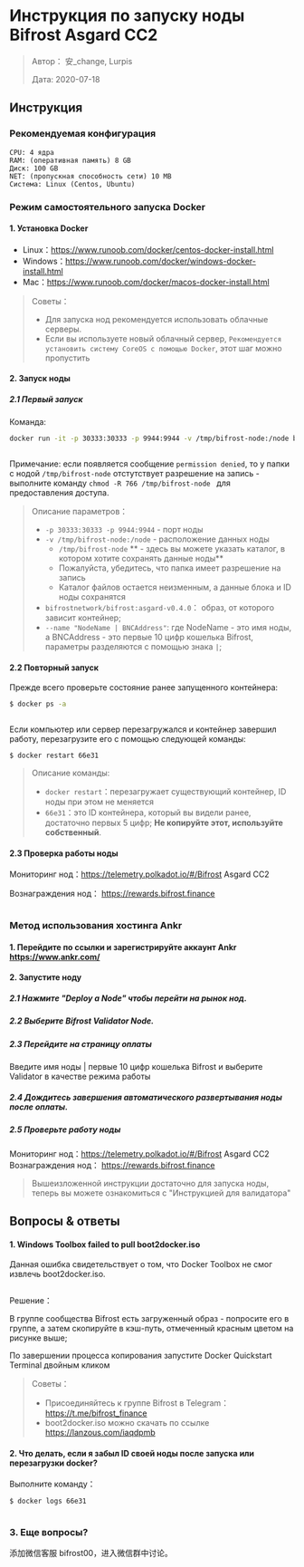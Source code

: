 # Инструкция по запуску ноды Bifrost Asgard CC2

> Автор： 安_change, Lurpis
> 
> Дата: 2020-07-18

## Инструкция
### Рекомендуемая конфигурация

```
CPU: 4 ядра
RAM: (оперативная память) 8 GB
Диск: 100 GB
NET: (пропускная способность сети) 10 MB
Система: Linux (Centos, Ubuntu)
```

### Режим самостоятельного запуска Docker
#### 1. Установка Docker
- Linux：<https://www.runoob.com/docker/centos-docker-install.html>
- Windows：<https://www.runoob.com/docker/windows-docker-install.html>
- Mac：<https://www.runoob.com/docker/macos-docker-install.html>

> Советы：
> 
> - Для запуска нод рекомендуется использовать облачные серверы.
> - Если вы используете новый облачный сервер, `Рекомендуется установить систему CoreOS с помощью Docker`, этот шаг можно пропустить

#### 2. Запуск ноды

##### 2.1 Первый запуск

Команда:

```sh
docker run -it -p 30333:30333 -p 9944:9944 -v /tmp/bifrost-node:/node bifrostnetwork/bifrost:asgard-v0.4.0 --base-path '/node' --name "NodeName | BNCAddress" --rpc-cors 'all' --unsafe-ws-external --validator
```

<img :src="$withBase('/zh/node-tutorials/node-tutorials-01.png')" alt="" />

Примечание: если появляется сообщение `permission denied`, то у папки с нодой `/tmp/bifrost-node` отстутствует разрешение на запись - выполните команду `chmod -R 766 /tmp/bifrost-node ` для предоставления доступа.

> Описание параметров：
> 
> - `-p 30333:30333 -p 9944:9944` - порт ноды
> - `-v /tmp/bifrost-node:/node` - расположение данных ноды 
>     - `/tmp/bifrost-node` ** - здесь вы можете указать каталог, в котором хотите сохранять данные ноды**
>     - Пожалуйста, убедитесь, что папка имеет разрешение на запись
>     - Каталог файлов остается неизменным, а данные блока и ID ноды сохранятся
> - `bifrostnetwork/bifrost:asgard-v0.4.0`： образ, от которого зависит контейнер;
> - `--name "NodeName | BNCAddress"`: где NodeName - это имя ноды, а BNCAddress - это первые 10 цифр кошелька Bifrost, параметры разделяются с помощью знака `|`;

#### 2.2 Повторный запуск

Прежде всего проверьте состояние ранее запущенного контейнера:

```sh
$ docker ps -a
```

<img :src="$withBase('/zh/node-tutorials/node-tutorials-02.png')" alt="" />

Если компьютер или сервер перезагружался и контейнер завершил работу, перезагрузите его с помощью следующей команды:

```sh
$ docker restart 66e31
```

> Описание команды:
> 
> - `docker restart`：перезагружает существующий контейнер, ID ноды при этом не меняется
> - `66e31`：это ID контейнера, который вы видели ранее, достаточно первых 5 цифр; **Не копируйте этот, используйте собственный**.

#### 2.3 Проверка работы ноды

Мониторинг нод：<https://telemetry.polkadot.io/#/Bifrost> Asgard CC2

Вознаграждения нод： <https://rewards.bifrost.finance>

<img :src="$withBase('/zh/node-tutorials/node-tutorials-03.png')" alt="" />

### Метод использования хостинга Ankr
#### 1. Перейдите по ссылки и зарегистрируйте аккаунт Ankr <https://www.ankr.com/>
#### 2. Запустите ноду
##### 2.1 Нажмите "Deploy a Node" чтобы перейти на рынок нод.
##### 2.2 Выберите Bifrost Validator Node.
##### 2.3 Перейдите на страницу оплаты
Введите имя ноды | первые 10 цифр кошелька Bifrost и выберите Validator в качестве режима работы

##### 2.4 Дождитесь завершения автоматического развертывания ноды после оплаты.
##### 2.5 Проверьте работу ноды

Мониторинг нод：<https://telemetry.polkadot.io/#/Bifrost> Asgard CC2 Вознаграждения нод： <https://rewards.bifrost.finance>

> Вышеизложенной инструкции достаточно для запуска ноды, теперь вы можете ознакомиться с "Инструкцией для валидатора"

## Вопросы & ответы
#### 1. Windows Toolbox failed to pull boot2docker.iso

Данная ошибка свидетельствует о том, что Docker Toolbox не смог извлечь boot2docker.iso.

<img :src="$withBase('/zh/node-tutorials/node-tutorials-04.png')" alt="" />

Решение：

В группе сообщества Bifrost есть загруженный образ - попросите его в группе, а затем скопируйте в кэш-путь, отмеченный красным цветом на рисунке выше;

По завершении процесса копирования запустите Docker Quickstart Terminal двойным кликом

> Советы：
> 
> - Присоединяйтесь к группе Bifrost в Telegram： https://t.me/bifrost_finance
> - boot2docker.iso можно скачать по ссылке https://lanzous.com/iaqdpmb

#### 2. Что делать, если я забыл ID своей ноды после запуска или перезагрузки docker?

Выполните команду：

```sh
$ docker logs 66e31
```

<img :src="$withBase('/zh/node-tutorials/node-tutorials-05.png')" alt="" />

### 3. Еще вопросы?

添加微信客服 bifrost00，进入微信群中讨论。